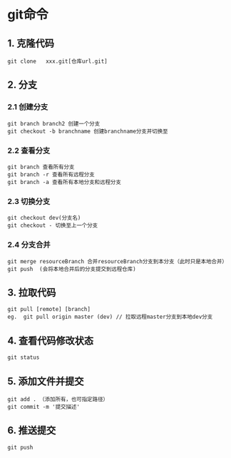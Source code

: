 # git命令

## 1.  克隆代码

`git clone   xxx.git[仓库url.git]`

## 2. 分支

### 2.1 创建分支

```shell
git branch branch2 创建一个分支
git checkout -b branchname 创建branchname分支并切换至
```

### 2.2 查看分支

```shell
git branch 查看所有分支
git branch -r 查看所有远程分支
git branch -a 查看所有本地分支和远程分支
```

### 2.3 切换分支

```shell
git checkout dev(分支名)
git checkout - 切换至上一个分支
```

### 2.4 分支合并

```shell
git merge resourceBranch 合并resourceBranch分支到本分支（此时只是本地合并）
git push  (会将本地合并后的分支提交到远程仓库)
```

## 3. 拉取代码

```shell
git pull [remote] [branch]
eg.  git pull origin master (dev) // 拉取远程master分支到本地dev分支
```

## 4. 查看代码修改状态

```shell
git status
```

## 5. 添加文件并提交

```shell
git add . （添加所有，也可指定路径）
git commit -m '提交描述'
```

## 6. 推送提交

```shell
git push 
```



